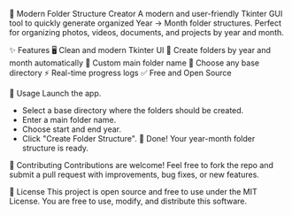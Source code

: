 📂 Modern Folder Structure Creator
A modern and user-friendly Tkinter GUI tool to quickly generate organized Year → Month folder structures.
Perfect for organizing photos, videos, documents, and projects by year and month.

✨ Features
🖥️ Clean and modern Tkinter UI
📅 Create folders by year and month automatically
📁 Custom main folder name
📂 Choose any base directory
⚡ Real-time progress logs
✅ Free and Open Source

📸 Usage
Launch the app.
* Select a base directory where the folders should be created.
* Enter a main folder name.
* Choose start and end year.
* Click "Create Folder Structure".
🎉 Done! Your year-month folder structure is ready.

🤝 Contributing
Contributions are welcome!
Feel free to fork the repo and submit a pull request with improvements, bug fixes, or new features.

📜 License
This project is open source and free to use under the MIT License.
You are free to use, modify, and distribute this software.
